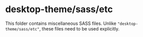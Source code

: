 # desktop-theme/sass/etc

This folder contains miscellaneous SASS files. Unlike `"desktop-theme/sass/etc"`, these files
need to be used explicitly.
